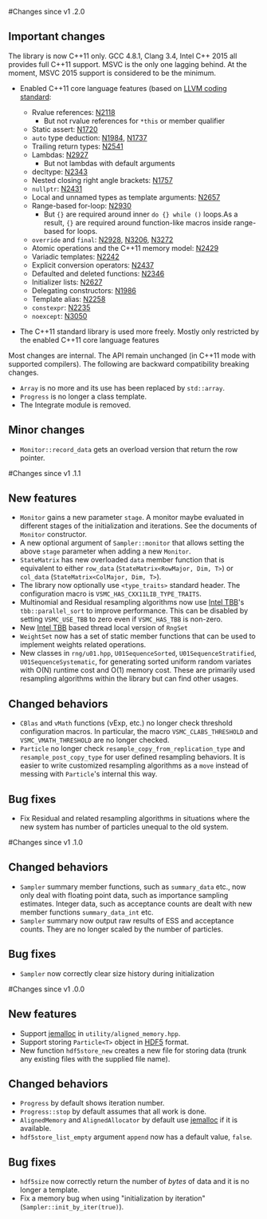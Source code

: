 #Changes since v1 .2.0

## Important changes

The library is now C++11 only. GCC 4.8.1, Clang 3.4, Intel C++ 2015 all
provides full C++11 support. MSVC is the only one lagging behind. At the
moment, MSVC 2015 support is considered to be the minimum.

* Enabled C++11 core language features (based on [LLVM coding standard][LLVM
  CS]:
  - Rvalue references: [N2118][N2118]
      * But not rvalue references for `*this` or member qualifier
  - Static assert: [N1720][N1720]
  - `auto` type deduction: [N1984][N1984], [N1737][N1737]
  - Trailing return types: [N2541][N2541]
  - Lambdas: [N2927][N2927]
      * But not lambdas with default arguments
  - decltype: [N2343][N2343]
  - Nested closing right angle brackets: [N1757][N1757]
  - `nullptr`: [N2431][N2431]
  - Local and unnamed types as template arguments: [N2657][N2657]
  - Range-based for-loop: [N2930][N2930]
      * But `{}` are required around inner `do {} while ()` loops.As a result,
        `{}` are required around function-like macros inside range-based for
        loops.
  - `override` and `final`: [N2928][N2928], [N3206][N3206], [N3272][N3272]
  - Atomic operations and the C++11 memory model: [N2429][N2429]
  - Variadic templates: [N2242][N2242]
  - Explicit conversion operators: [N2437][N2437]
  - Defaulted and deleted functions: [N2346][N2346]
  - Initializer lists: [N2627][N2627]
  - Delegating constructors: [N1986][N1986]
  - Template alias: [N2258][N2258]
  - `constexpr`: [N2235][N2235]
  - `noexcept`: [N3050][N3050]

* The C++11 standard library is used more freely. Mostly only restricted by the
  enabled C++11 core language features

Most changes are internal. The API remain unchanged (in C++11 mode with
supported compilers). The following are backward compatibility breaking
changes.

* `Array` is no more and its use has been replaced by `std::array`.
* `Progress` is no longer a class template.
* The Integrate module is removed.

## Minor changes

* `Monitor::record_data` gets an overload version that return the row pointer.

#Changes since v1 .1.1

## New features

* `Monitor` gains a new parameter `stage`. A monitor maybe evaluated in
  different stages of the initialization and iterations. See the documents of
  `Monitor` constructor.
* A new optional argument of `Sampler::monitor` that allows setting the above
  `stage` parameter when adding a new `Monitor`.
* `StateMatrix` has new overloaded `data` member function that is equivalent to
  either `row_data` (`StateMatrix<RowMajor, Dim, T>`) or `col_data`
  (`StateMatrix<ColMajor, Dim, T>`).
* The library now optionally use `<type_traits>` standard header. The
  configuration macro is `VSMC_HAS_CXX11LIB_TYPE_TRAITS`.
* Multinomial and Residual resampling algorithms now use [Intel TBB][TBB]'s
  `tbb::parallel_sort` to improve performance. This can be disabled by setting
  `VSMC_USE_TBB` to zero even if `VSMC_HAS_TBB` is non-zero.
* New [Intel TBB][TBB] based thread local version of `RngSet`
* `WeightSet` now has a set of static member functions that can be used to
  implement weights related operations.
* New classes in `rng/u01.hpp`, `U01SequenceSorted`, `U01SequenceStratified`,
  `U01SequenceSystematic`, for generating sorted uniform random variates with
  O(N) runtime cost and O(1) memory cost. These are primarily used resampling
  algorithms within the library but can find other usages.

## Changed behaviors

* `CBlas` and `vMath` functions (vExp, etc.) no longer check threshold
  configuration macros. In particular, the macro `VSMC_CLABS_THRESHOLD` and
  `VSMC_VMATH_THRESHOLD` are no longer checked.
* `Particle` no longer check `resample_copy_from_replication_type` and
  `resample_post_copy_type` for user defined resampling behaviors. It is easier
  to write customized resampling algorithms as a `move` instead of messing with
  `Particle`'s internal this way.

## Bug fixes

* Fix Residual and related resampling algorithms in situations where the new
  system has number of particles unequal to the old system.

#Changes since v1 .1.0

## Changed behaviors

* `Sampler` summary member functions, such as `summary_data` etc., now only
  deal with floating point data, such as importance sampling estimates. Integer
  data, such as acceptance counts are dealt with new member functions
  `summary_data_int` etc.
* `Sampler` summary now output raw results of ESS and acceptance counts. They
  are no longer scaled by the number of particles.

## Bug fixes

* `Sampler` now correctly clear size history during initialization

#Changes since v1 .0.0

## New features

* Support [jemalloc][jemalloc] in `utility/aligned_memory.hpp`.
* Support storing `Particle<T>` object in [HDF5][HDF5] format.
* New function `hdf5store_new` creates a new file for storing data (trunk
  any existing files with the supplied file name).

## Changed behaviors

* `Progress` by default shows iteration number.
* `Progress::stop` by default assumes that all work is done.
* `AlignedMemory` and `AlignedAllocator` by default use [jemalloc][jemalloc] if
  it is available.
* `hdf5store_list_empty` argument `append` now has a default value, `false`.

## Bug fixes

* `hdf5size` now correctly return the number of *bytes* of data and it is no
  longer a template.
* Fix a memory bug when using "initialization by iteration"
  (`Sampler::init_by_iter(true)`).

[HDF5]: http://www.hdfgroup.org/HDF5/
[TBB]: https://www.threadingbuildingblocks.org
[jemalloc]: http://www.canonware.com/jemalloc/
[LLVM CS]: http://llvm.org/docs/CodingStandards.html

[N1720]: http://www.open-std.org/jtc1/sc22/wg21/docs/papers/2004/n1720.html
[N1737]: http://www.open-std.org/jtc1/sc22/wg21/docs/papers/2004/n1737.pdf
[N1757]: http://www.open-std.org/jtc1/sc22/wg21/docs/papers/2005/n1757.html
[N1984]: http://www.open-std.org/jtc1/sc22/wg21/docs/papers/2006/n1984.pdf
[N1986]: http://www.open-std.org/jtc1/sc22/wg21/docs/papers/2006/n1986.pdf
[N2118]: http://www.open-std.org/jtc1/sc22/wg21/docs/papers/2006/n2118.html
[N2235]: http://www.open-std.org/jtc1/sc22/wg21/docs/papers/2007/n2235.pdf
[N2242]: http://www.open-std.org/jtc1/sc22/wg21/docs/papers/2007/n2242.pdf
[N2258]: http://www.open-std.org/jtc1/sc22/wg21/docs/papers/2007/n2258.pdf
[N2343]: http://www.open-std.org/jtc1/sc22/wg21/docs/papers/2007/n2343.pdf
[N2346]: http://www.open-std.org/jtc1/sc22/wg21/docs/papers/2007/n2346.htm
[N2429]: http://www.open-std.org/jtc1/sc22/wg21/docs/papers/2007/n2429.htm
[N2431]: http://www.open-std.org/jtc1/sc22/wg21/docs/papers/2007/n2431.pdf
[N2437]: http://www.open-std.org/jtc1/sc22/wg21/docs/papers/2007/n2437.pdf
[N2541]: http://www.open-std.org/jtc1/sc22/wg21/docs/papers/2008/n2541.htm
[N2627]: http://www.open-std.org/jtc1/sc22/wg21/docs/papers/2008/n2672.htm
[N2657]: http://www.open-std.org/jtc1/sc22/wg21/docs/papers/2008/n2657.htm
[N2927]: http://www.open-std.org/jtc1/sc22/wg21/docs/papers/2009/n2927.pdf
[N2928]: http://www.open-std.org/jtc1/sc22/wg21/docs/papers/2009/n2928.htm
[N2930]: http://www.open-std.org/jtc1/sc22/wg21/docs/papers/2009/n2930.html
[N3050]: http://www.open-std.org/jtc1/sc22/wg21/docs/papers/2010/n3050.html
[N3206]: http://www.open-std.org/jtc1/sc22/wg21/docs/papers/2010/n3206.htm
[N3272]: http://www.open-std.org/jtc1/sc22/wg21/docs/papers/2011/n3272.htm
